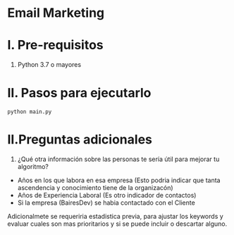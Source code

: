 # Email Marketing

**I. Pre-requisitos**
==============
1. Python 3.7 o mayores

**II. Pasos para ejecutarlo**
=====================
 ```
 python main.py
 ```
 
**II.Preguntas adicionales**
=====================
1. ¿Qué otra información sobre las personas te sería útil para mejorar tu algoritmo?

- Años en los que labora en esa empresa (Esto podria indicar que tanta ascendencia y conocimiento tiene de la organizacón)
- Años de Experiencia Laboral (Es otro indicador de contactos)
- Si la empresa (BairesDev) se habia contactado con el Cliente  

Adicionalmete se requeriria estadistica previa, para ajustar los keywords y evaluar cuales son mas prioritarios y si se puede incluir o descartar alguno.
